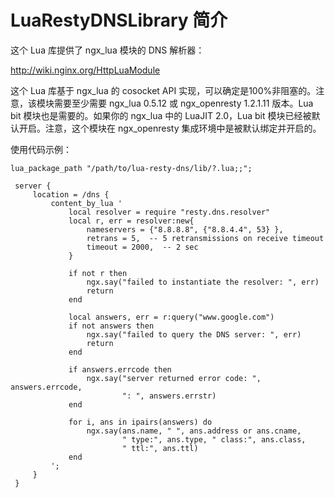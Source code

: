 # LuaRestyDNSLibrary 简介

这个 Lua 库提供了 ngx_lua 模块的 DNS 解析器：

http://wiki.nginx.org/HttpLuaModule

这个 Lua 库基于 ngx_lua 的 cosocket API 实现，可以确定是100%非阻塞的。注意，该模块需要至少需要 ngx_lua 0.5.12 或 ngx_openresty 1.2.1.11 版本。Lua bit 模块也是需要的。如果你的 ngx_lua 中的 LuaJIT 2.0，Lua bit 模块已经被默认开启。注意，这个模块在 ngx_openresty 集成环境中是被默认绑定并开启的。

使用代码示例：

```nginx
lua_package_path "/path/to/lua-resty-dns/lib/?.lua;;";

 server {
     location = /dns {
         content_by_lua '
             local resolver = require "resty.dns.resolver"
             local r, err = resolver:new{
                 nameservers = {"8.8.8.8", {"8.8.4.4", 53} },
                 retrans = 5,  -- 5 retransmissions on receive timeout
                 timeout = 2000,  -- 2 sec
             }

             if not r then
                 ngx.say("failed to instantiate the resolver: ", err)
                 return
             end

             local answers, err = r:query("www.google.com")
             if not answers then
                 ngx.say("failed to query the DNS server: ", err)
                 return
             end

             if answers.errcode then
                 ngx.say("server returned error code: ", answers.errcode,
                         ": ", answers.errstr)
             end

             for i, ans in ipairs(answers) do
                 ngx.say(ans.name, " ", ans.address or ans.cname,
                         " type:", ans.type, " class:", ans.class,
                         " ttl:", ans.ttl)
             end
         ';
     }
 }
```
